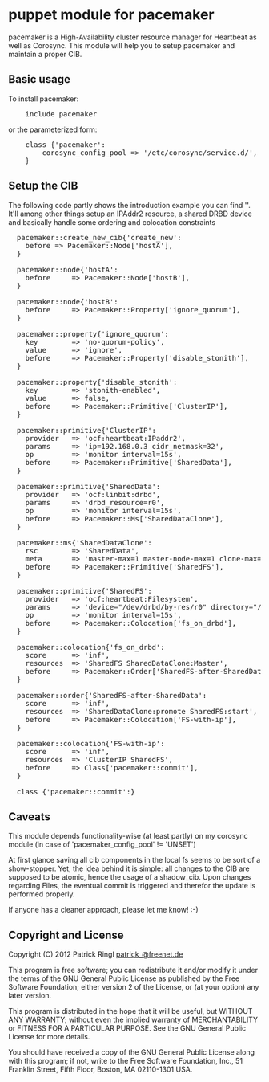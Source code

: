 puppet module for pacemaker
==========================

pacemaker is a High-Availability cluster resource manager for Heartbeat as well as Corosync.
This module will help you to setup pacemaker and maintain a proper CIB.

Basic usage
-----------

To install pacemaker:

<pre>
	include pacemaker
</pre>

or the parameterized form:

<pre>
	class {'pacemaker':
		corosync_config_pool => '/etc/corosync/service.d/',
	}
</pre>

Setup the CIB
------------------

The following code partly shows the introduction example you can find ''. It'll among other things setup an IPAddr2 resource, a shared DRBD device and basically handle some ordering and colocation constraints

<pre>
  pacemaker::create_new_cib{'create_new':
    before => Pacemaker::Node['hostA'],
  }

  pacemaker::node{'hostA':
    before     => Pacemaker::Node['hostB'],
  }

  pacemaker::node{'hostB':
    before     => Pacemaker::Property['ignore_quorum'],
  }

  pacemaker::property{'ignore_quorum':
    key        => 'no-quorum-policy',
    value      => 'ignore',
    before     => Pacemaker::Property['disable_stonith'],
  }

  pacemaker::property{'disable_stonith':
    key        => 'stonith-enabled',
    value      => false,
    before     => Pacemaker::Primitive['ClusterIP'],
  }

  pacemaker::primitive{'ClusterIP':
    provider   => 'ocf:heartbeat:IPaddr2',
    params     => 'ip=192.168.0.3 cidr_netmask=32',
    op         => 'monitor interval=15s',
    before     => Pacemaker::Primitive['SharedData'],
  }

  pacemaker::primitive{'SharedData':
    provider   => 'ocf:linbit:drbd',
    params     => 'drbd_resource=r0',
    op         => 'monitor interval=15s',
    before     => Pacemaker::Ms['SharedDataClone'],
  }

  pacemaker::ms{'SharedDataClone':
    rsc        => 'SharedData',
    meta       => 'master-max=1 master-node-max=1 clone-max=2 clone-node-max=1 notify=true',
    before     => Pacemaker::Primitive['SharedFS'],
  }

  pacemaker::primitive{'SharedFS':
    provider   => 'ocf:heartbeat:Filesystem',
    params     => 'device="/dev/drbd/by-res/r0" directory="/mnt/drbd" fstype="ext4"',
    op         => 'monitor interval=15s',
    before     => Pacemaker::Colocation['fs_on_drbd'],
  }

  pacemaker::colocation{'fs_on_drbd':
    score      => 'inf',
    resources  => 'SharedFS SharedDataClone:Master',
    before     => Pacemaker::Order['SharedFS-after-SharedData'],
  }

  pacemaker::order{'SharedFS-after-SharedData':
    score      => 'inf',
    resources  => 'SharedDataClone:promote SharedFS:start',
    before     => Pacemaker::Colocation['FS-with-ip'],
  }

  pacemaker::colocation{'FS-with-ip':
    score      => 'inf',
    resources  => 'ClusterIP SharedFS',
    before     => Class['pacemaker::commit'],
  }

  class {'pacemaker::commit':}
</pre>

Caveats
-------

This module depends functionality-wise (at least partly) on my corosync module (in case of 'pacemaker_config_pool' != 'UNSET')

At first glance saving all cib components in the local fs seems to be sort of a show-stopper.
Yet, the idea behind it is simple: all changes to the CIB are supposed to be atomic, hence the usage of a shadow_cib.
Upon changes regarding Files, the eventual commit is triggered and therefor the update is performed properly.

If anyone has a cleaner approach, please let me know! :-)

Copyright and License
---------------------

Copyright (C) 2012 Patrick Ringl <patrick_@freenet.de>

This program is free software; you can redistribute it and/or modify
it under the terms of the GNU General Public License as published by
the Free Software Foundation; either version 2 of the License, or
(at your option) any later version.

This program is distributed in the hope that it will be useful,
but WITHOUT ANY WARRANTY; without even the implied warranty of
MERCHANTABILITY or FITNESS FOR A PARTICULAR PURPOSE.  See the
GNU General Public License for more details.

You should have received a copy of the GNU General Public License along
with this program; if not, write to the Free Software Foundation, Inc.,
51 Franklin Street, Fifth Floor, Boston, MA 02110-1301 USA.

